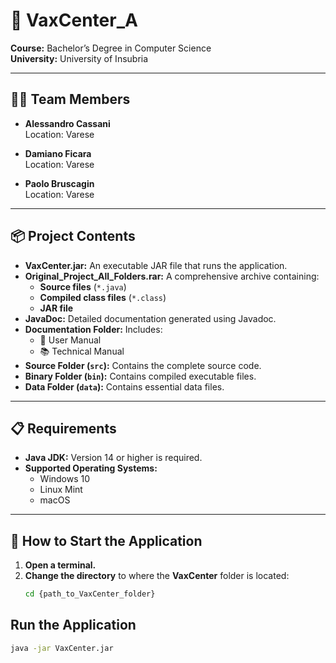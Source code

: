 # 🌟 VaxCenter_A

**Course:** Bachelor’s Degree in Computer Science  
**University:** University of Insubria

---

## 👨‍🎓 Team Members
- **Alessandro Cassani**  
  Location: Varese

- **Damiano Ficara**  
  Location: Varese

- **Paolo Bruscagin**  
  Location: Varese

---

## 📦 Project Contents
- **VaxCenter.jar:** An executable JAR file that runs the application.
- **Original_Project_All_Folders.rar:** A comprehensive archive containing:
  - **Source files** (`*.java`)
  - **Compiled class files** (`*.class`)
  - **JAR file**
- **JavaDoc:** Detailed documentation generated using Javadoc.
- **Documentation Folder:** Includes:
  - 📄 User Manual
  - 📚 Technical Manual
- **Source Folder (`src`):** Contains the complete source code.
- **Binary Folder (`bin`):** Contains compiled executable files.
- **Data Folder (`data`):** Contains essential data files.

---

## 📋 Requirements
- **Java JDK:** Version 14 or higher is required.
- **Supported Operating Systems:**
  - Windows 10
  - Linux Mint
  - macOS

---

## 🚀 How to Start the Application
1. **Open a terminal.**
2. **Change the directory** to where the **VaxCenter** folder is located:
   ```bash
   cd {path_to_VaxCenter_folder}
## Run the Application
   ```bash
java -jar VaxCenter.jar
